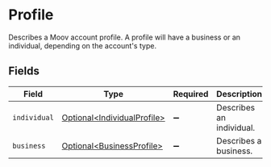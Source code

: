 # Profile

Describes a Moov account profile. A profile will have a business or an individual, depending on the account's type.


## Fields

| Field                                                                        | Type                                                                         | Required                                                                     | Description                                                                  |
| ---------------------------------------------------------------------------- | ---------------------------------------------------------------------------- | ---------------------------------------------------------------------------- | ---------------------------------------------------------------------------- |
| `individual`                                                                 | [Optional\<IndividualProfile>](../../models/components/IndividualProfile.md) | :heavy_minus_sign:                                                           | Describes an individual.                                                     |
| `business`                                                                   | [Optional\<BusinessProfile>](../../models/components/BusinessProfile.md)     | :heavy_minus_sign:                                                           | Describes a business.                                                        |